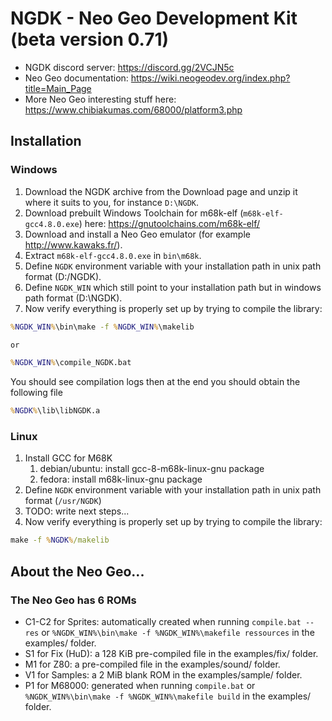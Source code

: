 # NGDK - Neo Geo Development Kit (beta version 0.71)

- NGDK discord server: https://discord.gg/2VCJN5c
- Neo Geo documentation: https://wiki.neogeodev.org/index.php?title=Main_Page
- More Neo Geo interesting stuff here: https://www.chibiakumas.com/68000/platform3.php

## Installation
### Windows

1. Download the NGDK archive from the Download page and unzip it where it suits to you, for instance `D:\NGDK`.
2. Download prebuilt Windows Toolchain for m68k-elf (`m68k-elf-gcc4.8.0.exe`) here: https://gnutoolchains.com/m68k-elf/
3. Download and install a Neo Geo emulator (for example http://www.kawaks.fr/).
4. Extract `m68k-elf-gcc4.8.0.exe` in `bin\m68k`.
5. Define `NGDK` environment variable with your installation path in unix path format (D:/NGDK).
6. Define `NGDK_WIN` which still point to your installation path but in windows path format (D:\NGDK).
7. Now verify everything is properly set up by trying to compile the library:

```cmd
%NGDK_WIN%\bin\make -f %NGDK_WIN%\makelib

or

%NGDK_WIN%\compile_NGDK.bat

```

You should see compilation logs then at the end you should obtain the following file

```cmd
%NGDK%\lib\libNGDK.a
```

### Linux

1. Install GCC for M68K
   1. debian/ubuntu: install gcc-8-m68k-linux-gnu package
   2. fedora: install m68k-linux-gnu package
2. Define `NGDK` environment variable with your installation path in unix path format (`/usr/NGDK`)
3. TODO: write next steps...
4. Now verify everything is properly set up by trying to compile the library:

```cmd
make -f %NGDK%/makelib
```

## About the Neo Geo...

### The Neo Geo has 6 ROMs
- C1-C2 for Sprites: automatically created when running `compile.bat --res` or `%NGDK_WIN%\bin\make -f %NGDK_WIN%\makefile ressources` in the examples/ folder.
- S1 for Fix (HuD): a 128 KiB pre-compiled file in the examples/fix/ folder.
- M1 for Z80: a pre-compiled file in the examples/sound/ folder.
- V1 for Samples: a 2 MiB blank ROM in the examples/sample/ folder.
- P1 for M68000: generated when running `compile.bat` or `%NGDK_WIN%\bin\make -f %NGDK_WIN%\makefile build` in the examples/ folder.